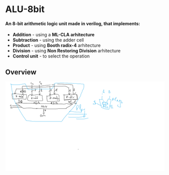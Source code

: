 <h1>ALU-8bit</h1>
<h4>An 8-bit arithmetic logic unit made in verilog, that implements:</h4>
<ul>
  <li><b>Addition</b> - using a <b>ML-CLA arhitecture</b></li>
  <li><b>Subtraction</b> - using the adder cell</li>
  <li><b>Product</b> - using <b>Booth radix-4</b> arhitecture</li>
  <li><b>Division</b> - using <b>Non Restoring Division</b> arhitecture</li>
  <li><b>Control unit</b> - to select the operation</li>
</ul>
<h2>Overview</h2>
<img src="https://raw.githubusercontent.com/Emi004/ALU-8bit/refs/heads/main/design.png?token=GHSAT0AAAAAADATQGFHMINH6YFQ4FF3YRJQZ7ENOCA"/>
